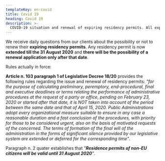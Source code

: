 ```yaml
---
templateKey: en-covid
title: Covid 19
heading: Covid 19
description: >-
  COVID-19 situation and renewal of expiring residency permits. All expiring residency permits are extended until 31 August 2020 and will be possible to apply for renewal only after that date
---
```

We receive daily questions from our clients about the possibility or not to renew their **expiring residency permits**. Any residency permit is now **extended till the 31 August 2020** and **there will be the possibility of a renewal application only after that date**.

Rules actually in force:

**Article n. 103 paragraph 1 of Legislative Decree 18/20** provides the following rules regarding the issue and renewal of residency permits: _"for the purpose of calculating preliminary, peremptory, end-procedural, final and executive deadlines or terms relating the performance of administrative procedures at the request of a party or office, pending on February 23, 2020 or started after that date, it is NOT taken into account of the period between the same date and that of April 15, 2020. Public Administrations adopt every organizational measure suitable to ensure in any case a reasonable duration and a fast conclusion of the procedures, with priority for those to be considered urgent, also on the basis of motivated requests of the concerned. The terms of formation of the final will of the administration in the forms of significant silence provided by our legislative system are extended or deferred for the corresponding time"_.

Paragraph n. 2 quater establishes that _"**Residence permits of non-EU citizens will be valid until 31 August 2020**"_.